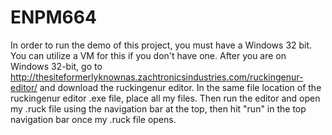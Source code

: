 # ENPM664
In order to run the demo of this project, you must have a Windows 32 bit. You can utilize a VM for this if you don't have one.
After you are on Windows 32-bit, go to http://thesiteformerlyknownas.zachtronicsindustries.com/ruckingenur-editor/ and download the ruckingenur editor.
In the same file location of the ruckingenur editor .exe file, place all my files.
Then run the editor and open my .ruck file using the navigation bar at the top, then hit "run" in the top navigation bar once my .ruck file opens. 
